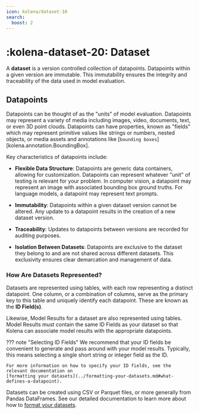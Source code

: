 ```yaml
---
icon: kolena/dataset-16
search:
  boost: 2
---
```


# :kolena-dataset-20: Dataset

A **dataset** is a version controlled collection of datapoints.
Datapoints within a given version are immutable.
This immutability ensures the integrity and traceability of the data used in model evaluation.

## Datapoints

Datapoints can be thought of as the "units" of model evaluation.
Datapoints may represent a variety of media including images, video, documents, text, or even 3D point clouds.
Datapoints can have properties, known as "fields" which may represent primitive values like strings or numbers,
nested objects, or media assets and annotations like [`bounding boxes`][kolena.annotation.BoundingBox].

Key characteristics of datapoints include:

- **Flexible Data Structure**:
  Datapoints are generic data containers, allowing for customization.
  Datapoints can represent whatever "unit" of testing is relevant for your problem.
  In computer vision, a datapoint may represent an image with associated bounding box ground truths.
  For language models, a datapoint may represent text prompts.

- **Immutability**: Datapoints within a given dataset version cannot be altered.
  Any update to a datapoint results in the creation of a new dataset version.

- **Traceability**: Updates to datapoints between versions are recorded for auditing purposes.

- **Isolation Between Datasets**:
  Datapoints are exclusive to the dataset they belong to and are not shared across different datasets.
  This exclusivity ensures clear demarcation and management of data.

### How Are Datasets Represented?

Datasets are represented using tables, with each row representing a distinct datapoint.
One column, or a combination of columns, serve as the primary key to this table and uniquely
identify each datapoint. These are known as the **ID Field(s)**.

Likewise, Model Results for a dataset are also represented using tables.
Model Results must contain the same ID Fields as your dataset so that
Kolena can associate model results with the appropriate datapoints.

??? note "Selecting ID Fields"
    We recommend
    that your ID fields be convenient to generate and pass around with your model results. Typically, this means selecting
    a single short string or integer field as the ID.

    For more information on how to specify your ID fields, see the relevant documentation on
    [formatting your datasets](../formatting-your-datasets.md#what-defines-a-datapoint).

Datasets can be created using CSV or Parquet files, or more generally from Pandas DataFrames.
See our detailed documentation to learn more about how to [format your datasets](../formatting-your-datasets.md).
